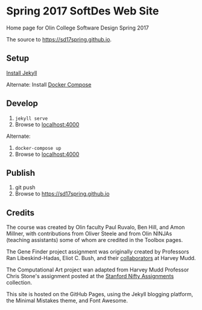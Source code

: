 # Spring 2017 SoftDes Web Site

Home page for Olin College Software Design Spring 2017

The source to <https://sd17spring.github.io>.


## Setup

[Install Jekyll](https://jekyllrb.com/docs/installation/)

Alternate: Install [Docker Compose](https://docs.docker.com/compose/install/)


## Develop

1. `jekyll serve`
2. Browse to [localhost:4000](http://localhost:4000)

Alternate:

1. `docker-compose up`
2. Browse to [localhost:4000](http://localhost:4000)


## Publish

1. git push
2. Browse to <https://sd17spring.github.io>

## Credits

The course was created by Olin faculty Paul Ruvalo, Ben Hill, and Amon Millner, with contributions from
Oliver Steele and from Olin NINJAs (teaching assistants) some of whom are credited in the Toolbox pages.

The Gene Finder project assignment was originally created by Professors Ran Libeskind-Hadas, Eliot C. Bush, and their [collaborators](https://www.cs.hmc.edu/twiki/bin/view/CS6/GreenAcknowledgements) at Harvey Mudd.

The Computational Art project wan adapted from Harvey Mudd Professor Chris Stone's assignment posted at the
[Stanford Nifty Assignments ](http://nifty.stanford.edu/) collection.

This site is hosted on the GitHub Pages, using the Jekyll blogging platform, the Minimal Mistakes theme,
and Font Awesome.
